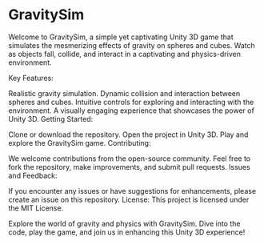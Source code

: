# GravitySim
Welcome to GravitySim, a simple yet captivating Unity 3D game that simulates the mesmerizing effects of gravity on spheres and cubes. Watch as objects fall, collide, and interact in a captivating and physics-driven environment.

Key Features:

Realistic gravity simulation.
Dynamic collision and interaction between spheres and cubes.
Intuitive controls for exploring and interacting with the environment.
A visually engaging experience that showcases the power of Unity 3D.
Getting Started:

Clone or download the repository.
Open the project in Unity 3D.
Play and explore the GravitySim game.
Contributing:

We welcome contributions from the open-source community. Feel free to fork the repository, make improvements, and submit pull requests.
Issues and Feedback:

If you encounter any issues or have suggestions for enhancements, please create an issue on this repository.
License:
This project is licensed under the MIT License.

Explore the world of gravity and physics with GravitySim. Dive into the code, play the game, and join us in enhancing this Unity 3D experience!
